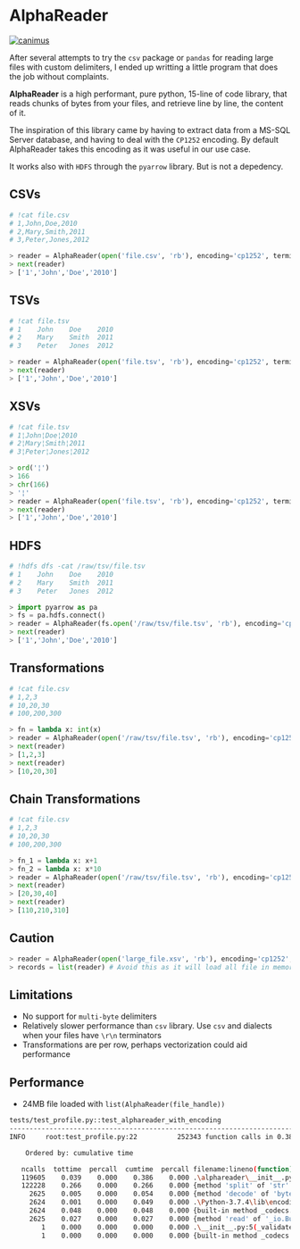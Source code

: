 # AlphaReader

[![canimus](https://circleci.com/gh/canimus/alphareader.svg?style=svg)](https://circleci.com/gh/canimus/alphareader)

After several attempts to try the `csv` package or `pandas` for reading large files with custom delimiters, I ended up writting a little program that does the job without complaints.

__AlphaReader__ is a high performant, pure python, 15-line of code library, that reads chunks of bytes from your files, and retrieve line by line, the content of it.

The inspiration of this library came by having to extract data from a MS-SQL Server database, and having to deal with the `CP1252` encoding. By default AlphaReader takes this encoding as it was useful in our use case.

It works also with `HDFS` through the `pyarrow` library. But is not a depedency.

## CSVs
```python
# !cat file.csv
# 1,John,Doe,2010
# 2,Mary,Smith,2011
# 3,Peter,Jones,2012

> reader = AlphaReader(open('file.csv', 'rb'), encoding='cp1252', terminator=10, delimiter=44)
> next(reader)
> ['1','John','Doe','2010']
```

## TSVs
```python
# !cat file.tsv
# 1    John    Doe    2010
# 2    Mary    Smith  2011
# 3    Peter   Jones  2012

> reader = AlphaReader(open('file.tsv', 'rb'), encoding='cp1252', terminator=10, delimiter=9)
> next(reader)
> ['1','John','Doe','2010']
```

## XSVs
```python
# !cat file.tsv
# 1¦John¦Doe¦2010
# 2¦Mary¦Smith¦2011
# 3¦Peter¦Jones¦2012

> ord('¦')
> 166
> chr(166)
> '¦'
> reader = AlphaReader(open('file.tsv', 'rb'), encoding='cp1252', terminator=10, delimiter=166)
> next(reader)
> ['1','John','Doe','2010']
```

## HDFS
```python
# !hdfs dfs -cat /raw/tsv/file.tsv
# 1    John    Doe    2010
# 2    Mary    Smith  2011
# 3    Peter   Jones  2012

> import pyarrow as pa
> fs = pa.hdfs.connect()
> reader = AlphaReader(fs.open('/raw/tsv/file.tsv', 'rb'), encoding='cp1252', terminator=10, delimiter=9)
> next(reader)
> ['1','John','Doe','2010']
```

## Transformations
```python
# !cat file.csv
# 1,2,3
# 10,20,30
# 100,200,300

> fn = lambda x: int(x)
> reader = AlphaReader(open('/raw/tsv/file.tsv', 'rb'), encoding='cp1252', terminator=10, delimiter=44, fn_transform=fn)
> next(reader)
> [1,2,3]
> next(reader)
> [10,20,30]
```

## Chain Transformations
```python
# !cat file.csv
# 1,2,3
# 10,20,30
# 100,200,300

> fn_1 = lambda x: x+1
> fn_2 = lambda x: x*10
> reader = AlphaReader(open('/raw/tsv/file.tsv', 'rb'), encoding='cp1252', terminator=10, delimiter=44, fn_transform=[int, fn_1, fn_2])
> next(reader)
> [20,30,40]
> next(reader)
> [110,210,310]
```

## Caution
```python
> reader = AlphaReader(open('large_file.xsv', 'rb'), encoding='cp1252', terminator=172, delimiter=173)
> records = list(reader) # Avoid this as it will load all file in memory
```

## Limitations
- No support for `multi-byte` delimiters
- Relatively slower performance than `csv` library. Use `csv` and dialects when your files have `\r\n` terminators
- Transformations are per row, perhaps vectorization could aid performance

## Performance
- 24MB file loaded with `list(AlphaReader(file_handle))`
```bash
tests/test_profile.py::test_alphareader_with_encoding
--------------------------------------------------------------------------------- live log call 
INFO     root:test_profile.py:22          252343 function calls in 0.386 seconds

    Ordered by: cumulative time

   ncalls  tottime  percall  cumtime  percall filename:lineno(function)
   119605    0.039    0.000    0.386    0.000 .\alphareader\__init__.py:39(AlphaReader)
   122228    0.266    0.000    0.266    0.000 {method 'split' of 'str' objects}
     2625    0.005    0.000    0.054    0.000 {method 'decode' of 'bytes' objects}
     2624    0.001    0.000    0.049    0.000 .\Python-3.7.4\lib\encodings\cp1252.py:14(decode)
     2624    0.048    0.000    0.048    0.000 {built-in method _codecs.charmap_decode}
     2625    0.027    0.000    0.027    0.000 {method 'read' of '_io.BufferedReader' objects}
        1    0.000    0.000    0.000    0.000 .\__init__.py:5(_validate)
        1    0.000    0.000    0.000    0.000 {built-in method _codecs.lookup}

```